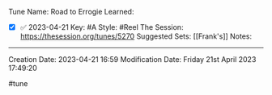 Tune Name: Road to Errogie
Learned:
- [x]  ✅ 2023-04-21
Key: #A
Style: #Reel 
The Session: https://thesession.org/tunes/5270
Suggested Sets: [[Frank's]]
Notes:


---
Creation Date: 2023-04-21 16:59
Modification Date: Friday 21st April 2023 17:49:20



#tune
